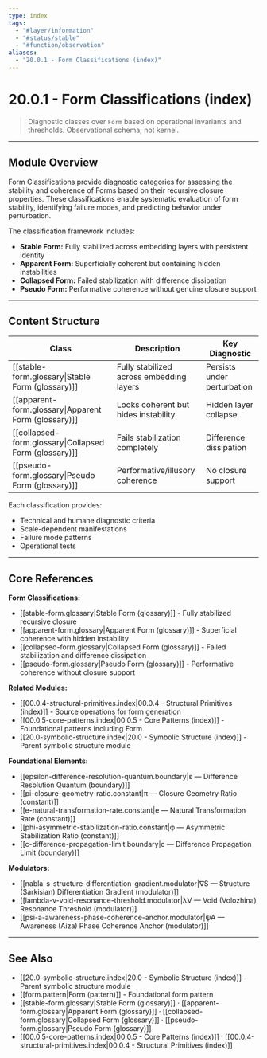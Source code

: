 ```yaml
---
type: index
tags:
  - "#layer/information"
  - "#status/stable"
  - "#function/observation"
aliases:
  - "20.0.1 - Form Classifications (index)"
---
```


# 20.0.1 - Form Classifications (index)

> Diagnostic classes over `Form` based on operational invariants and thresholds. Observational schema; not kernel.

---

## Module Overview

Form Classifications provide diagnostic categories for assessing the stability and coherence of Forms based on their recursive closure properties. These classifications enable systematic evaluation of form stability, identifying failure modes, and predicting behavior under perturbation.

The classification framework includes:
- **Stable Form:** Fully stabilized across embedding layers with persistent identity
- **Apparent Form:** Superficially coherent but containing hidden instabilities
- **Collapsed Form:** Failed stabilization with difference dissipation
- **Pseudo Form:** Performative coherence without genuine closure support

---

## Content Structure

| Class | Description | Key Diagnostic |
|-------|-------------|----------------|
| [[stable-form.glossary\|Stable Form (glossary)]] | Fully stabilized across embedding layers | Persists under perturbation |
| [[apparent-form.glossary\|Apparent Form (glossary)]] | Looks coherent but hides instability | Hidden layer collapse |
| [[collapsed-form.glossary\|Collapsed Form (glossary)]] | Fails stabilization completely | Difference dissipation |
| [[pseudo-form.glossary\|Pseudo Form (glossary)]] | Performative/illusory coherence | No closure support |

Each classification provides:
- Technical and humane diagnostic criteria
- Scale-dependent manifestations
- Failure mode patterns
- Operational tests

---

## Core References

**Form Classifications:**
- [[stable-form.glossary|Stable Form (glossary)]] - Fully stabilized recursive closure
- [[apparent-form.glossary|Apparent Form (glossary)]] - Superficial coherence with hidden instability
- [[collapsed-form.glossary|Collapsed Form (glossary)]] - Failed stabilization and difference dissipation
- [[pseudo-form.glossary|Pseudo Form (glossary)]] - Performative coherence without closure support

**Related Modules:**
- [[00.0.4-structural-primitives.index|00.0.4 - Structural Primitives (index)]] - Source operations for form generation
- [[00.0.5-core-patterns.index|00.0.5 - Core Patterns (index)]] - Foundational patterns including Form
- [[20.0-symbolic-structure.index|20.0 - Symbolic Structure (index)]] - Parent symbolic structure module

**Foundational Elements:**
- [[epsilon-difference-resolution-quantum.boundary|ε — Difference Resolution Quantum (boundary)]]
- [[pi-closure-geometry-ratio.constant|π — Closure Geometry Ratio (constant)]]
- [[e-natural-transformation-rate.constant|e — Natural Transformation Rate (constant)]]
- [[phi-asymmetric-stabilization-ratio.constant|φ — Asymmetric Stabilization Ratio (constant)]]
- [[c-difference-propagation-limit.boundary|c — Difference Propagation Limit (boundary)]]

**Modulators:**
- [[nabla-s-structure-differentiation-gradient.modulator|∇S — Structure (Sarkisian) Differentiation Gradient (modulator)]]
- [[lambda-v-void-resonance-threshold.modulator|λV — Void (Volozhina) Resonance Threshold (modulator)]]
- [[psi-a-awareness-phase-coherence-anchor.modulator|ψA — Awareness (Aiza) Phase Coherence Anchor (modulator)]]

---

## See Also

- [[20.0-symbolic-structure.index|20.0 - Symbolic Structure (index)]] - Parent symbolic structure module
- [[form.pattern|Form (pattern)]] - Foundational form pattern
- [[stable-form.glossary|Stable Form (glossary)]] · [[apparent-form.glossary|Apparent Form (glossary)]] · [[collapsed-form.glossary|Collapsed Form (glossary)]] · [[pseudo-form.glossary|Pseudo Form (glossary)]]
- [[00.0.5-core-patterns.index|00.0.5 - Core Patterns (index)]] · [[00.0.4-structural-primitives.index|00.0.4 - Structural Primitives (index)]]